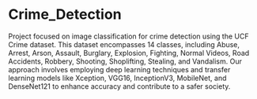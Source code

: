 # Crime_Detection

Project focused on image classification for crime detection using the UCF Crime dataset. This dataset encompasses 14 classes, including Abuse, Arrest, Arson, Assault, Burglary, Explosion, Fighting, Normal Videos, Road Accidents, Robbery, Shooting, Shoplifting, Stealing, and Vandalism. Our approach involves employing deep learning techniques and transfer learning models like Xception, VGG16, InceptionV3, MobileNet, and DenseNet121 to enhance accuracy and contribute to a safer society.
